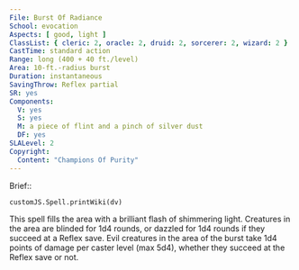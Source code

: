 ```yaml
---
File: Burst Of Radiance
School: evocation
Aspects: [ good, light ]
ClassList: { cleric: 2, oracle: 2, druid: 2, sorcerer: 2, wizard: 2 }
CastTime: standard action
Range: long (400 + 40 ft./level)
Area: 10-ft.-radius burst
Duration: instantaneous
SavingThrow: Reflex partial
SR: yes
Components:
  V: yes
  S: yes
  M: a piece of flint and a pinch of silver dust
  DF: yes
SLALevel: 2
Copyright:
  Content: "Champions Of Purity"
---
```

Brief:: 

```dataviewjs
customJS.Spell.printWiki(dv)
```

This spell fills the area with a brilliant flash of shimmering light. Creatures in the area are blinded for 1d4 rounds, or dazzled for 1d4 rounds if they succeed at a Reflex save. Evil creatures in the area of the burst take 1d4 points of damage per caster level (max 5d4), whether they succeed at the Reflex save or not.
